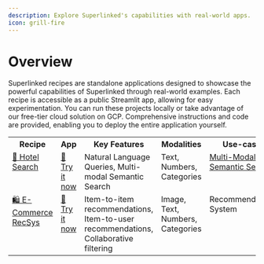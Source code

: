 ```yaml
---
description: Explore Superlinked's capabilities with real-world apps.
icon: grill-fire
---
```


# Overview

Superlinked recipes are standalone applications designed to showcase the powerful capabilities of Superlinked through real-world examples. Each recipe is accessible as a public Streamlit app, allowing for easy experimentation. You can run these projects locally or take advantage of our free-tier cloud solution on GCP. Comprehensive instructions and code are provided, enabling you to deploy the entire application yourself.


<style>
  table {
    width: 100%;
  }
  th, td {
    width: 16.67%; /* Default width for each column */
  }
  th.key-features, td.key-features {
    width: 33.34%; /* Double width for Key Features column */
  }
</style>

<table>
  <tr>
    <th valign="top">Recipe</th>
    <th valign="top">App</th>
    <th valign="top" class="key-features">Key Features</th>
    <th valign="top">Modalities</th>
    <th valign="top">Use-case</th>
  </tr>
  <tr>
    <td valign="top">
      <a href="./hotel-search.md">🏨 Hotel Search</a>
    </td>
    <td valign="top">
      <a href="https://hotel-search-recipe.superlinked.io/">🚀 Try it now</a>
    </td>
    <td valign="top">
          Natural Language Queries, Multi-modal Semantic Search
    </td>
    <td valign="top">
          Text, Numbers, Categories
    </td>
    <td valign="top">
        <a href="./multi-modal-semantic-search.md">Multi-Modal Semantic Search</a>
    </td>
  </tr>
  <tr>
    <td valign="top">
      <a href="./ecomm-recsys.md">🛍️ E-Commerce RecSys</a>
    </td>
    <td valign="top">
      <a href="https://e-commerce-recsys-recipe.superlinked.io">🚀 Try it now</a>
    </td>
    <td valign="top">
          Item-to-item recommendations, Item-to-user recommendations, Collaborative filtering
    </td>
    <td valign="top">
          Image, Text, Numbers, Categories
    </td>
    <td valign="top">
        Recommendation System
    </td>
  </tr>

</table>